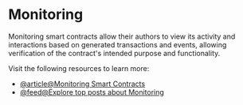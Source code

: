 # Monitoring

Monitoring smart contracts allow their authors to view its activity and interactions based on generated transactions and events, allowing verification of the contract's intended purpose and functionality.

Visit the following resources to learn more:

- [@article@Monitoring Smart Contracts](https://consensys.github.io/smart-contract-best-practices/development-recommendations/solidity-specific/event-monitoring/)
- [@feed@Explore top posts about Monitoring](https://app.daily.dev/tags/monitoring?ref=roadmapsh)
